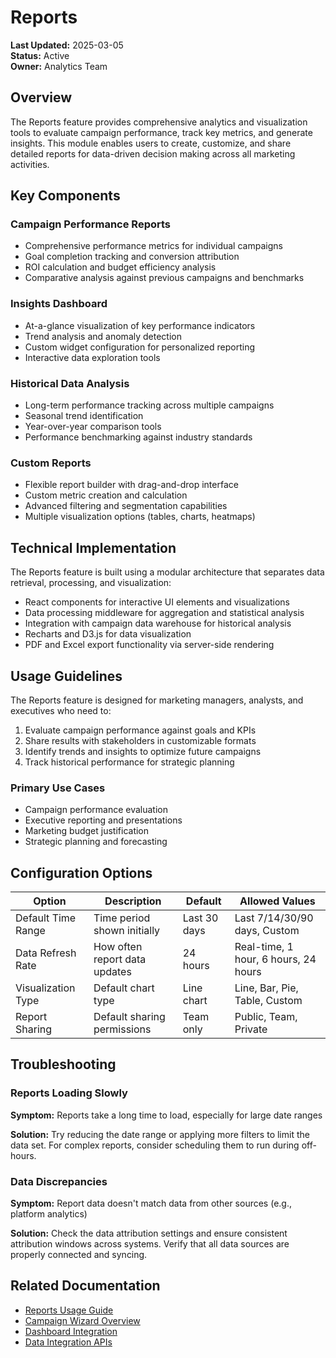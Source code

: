 # Reports

**Last Updated:** 2025-03-05  
**Status:** Active  
**Owner:** Analytics Team

## Overview

The Reports feature provides comprehensive analytics and visualization tools to evaluate campaign performance, track key metrics, and generate insights. This module enables users to create, customize, and share detailed reports for data-driven decision making across all marketing activities.

## Key Components

### Campaign Performance Reports

- Comprehensive performance metrics for individual campaigns
- Goal completion tracking and conversion attribution
- ROI calculation and budget efficiency analysis
- Comparative analysis against previous campaigns and benchmarks

### Insights Dashboard

- At-a-glance visualization of key performance indicators
- Trend analysis and anomaly detection
- Custom widget configuration for personalized reporting
- Interactive data exploration tools

### Historical Data Analysis

- Long-term performance tracking across multiple campaigns
- Seasonal trend identification
- Year-over-year comparison tools
- Performance benchmarking against industry standards

### Custom Reports

- Flexible report builder with drag-and-drop interface
- Custom metric creation and calculation
- Advanced filtering and segmentation capabilities
- Multiple visualization options (tables, charts, heatmaps)

## Technical Implementation

The Reports feature is built using a modular architecture that separates data retrieval, processing, and visualization:

- React components for interactive UI elements and visualizations
- Data processing middleware for aggregation and statistical analysis
- Integration with campaign data warehouse for historical analysis
- Recharts and D3.js for data visualization
- PDF and Excel export functionality via server-side rendering

## Usage Guidelines

The Reports feature is designed for marketing managers, analysts, and executives who need to:

1. Evaluate campaign performance against goals and KPIs
2. Share results with stakeholders in customizable formats
3. Identify trends and insights to optimize future campaigns
4. Track historical performance for strategic planning

### Primary Use Cases

- Campaign performance evaluation
- Executive reporting and presentations
- Marketing budget justification
- Strategic planning and forecasting

## Configuration Options

| Option             | Description                   | Default      | Allowed Values                       |
| ------------------ | ----------------------------- | ------------ | ------------------------------------ |
| Default Time Range | Time period shown initially   | Last 30 days | Last 7/14/30/90 days, Custom         |
| Data Refresh Rate  | How often report data updates | 24 hours     | Real-time, 1 hour, 6 hours, 24 hours |
| Visualization Type | Default chart type            | Line chart   | Line, Bar, Pie, Table, Custom        |
| Report Sharing     | Default sharing permissions   | Team only    | Public, Team, Private                |

## Troubleshooting

### Reports Loading Slowly

**Symptom:** Reports take a long time to load, especially for large date ranges

**Solution:** Try reducing the date range or applying more filters to limit the data set. For complex reports, consider scheduling them to run during off-hours.

### Data Discrepancies

**Symptom:** Report data doesn't match data from other sources (e.g., platform analytics)

**Solution:** Check the data attribution settings and ensure consistent attribution windows across systems. Verify that all data sources are properly connected and syncing.

## Related Documentation

- [Reports Usage Guide](./usage.md)
- [Campaign Wizard Overview](../campaign-wizard/overview.md)
- [Dashboard Integration](../dashboard/overview.md)
- [Data Integration APIs](../../features-backend/apis/overview.md)
